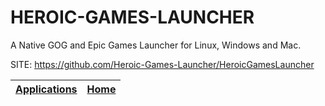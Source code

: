 # HEROIC-GAMES-LAUNCHER

 A Native GOG and Epic Games Launcher for Linux, Windows and Mac.

 SITE: https://github.com/Heroic-Games-Launcher/HeroicGamesLauncher

 | [Applications](https://portable-linux-apps.github.io/apps.html) | [Home](https://portable-linux-apps.github.io)
 | --- | --- |
